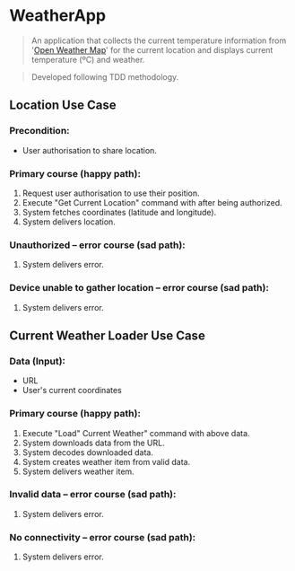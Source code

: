 
# WeatherApp

> An application that collects the current temperature information from '[Open Weather Map](http://openweathermap.org)' for the current location and displays current temperature (ºC) and weather.

> Developed following TDD methodology.

## Location Use Case

### Precondition:

-   User authorisation to share location.

### Primary course (happy path):

1.  Request user authorisation to use their position.
2.  Execute "Get Current Location" command with after being authorized.
3.  System fetches coordinates (latitude and longitude).
4.  System delivers location.

### Unauthorized – error course (sad path):

1.  System delivers error.

### Device unable to gather location – error course (sad path):

1.  System delivers error.

## Current Weather Loader Use Case

### Data (Input):

-  URL
-  User's current coordinates

### Primary course (happy path):

1.  Execute "Load" Current Weather" command with above data.
2.  System downloads data from the URL.
3.  System decodes downloaded data.
4.  System creates weather item from valid data.
5.  System delivers weather item.

### Invalid data – error course (sad path):

1.  System delivers error.

### No connectivity – error course (sad path):

1.  System delivers error.
